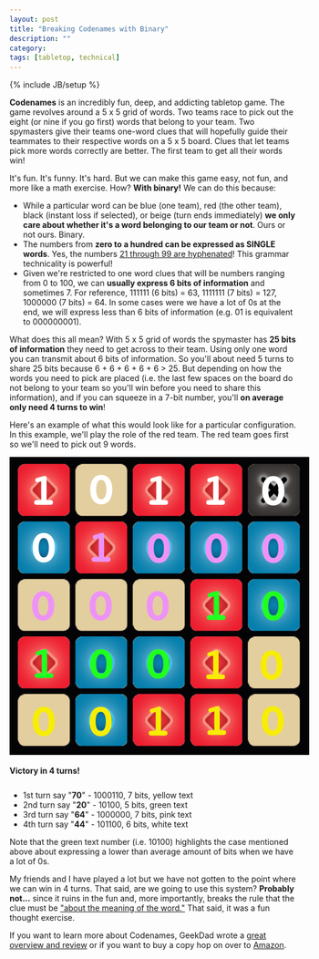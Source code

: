 ```yaml
---
layout: post
title: "Breaking Codenames with Binary"
description: ""
category: 
tags: [tabletop, technical]
---
```

{% include JB/setup %}

**Codenames** is an incredibly fun, deep, and addicting tabletop game. The game revolves around a 5 x 5 grid of words. Two teams race to pick out the eight (or nine if you go first) words that belong to your team. Two spymasters give their teams one-word clues that will hopefully guide their teammates to their respective words on a 5 x 5 board. Clues that let teams pick more words correctly are better. The first team to get all their words win!

It's fun. It's funny. It's hard. But we can make this game easy, not fun, and more like a math exercise. How? **With binary!** We can do this because:

* While a particular word can be blue (one team), red (the other team), black (instant loss if selected), or beige (turn ends immediately) **we only care about whether it's a word belonging to our team or not**. Ours or not ours. Binary. 
* The numbers from **zero to a hundred can be expressed as SINGLE words**. Yes, the numbers [21 through 99 are hyphenated][3]! This grammar technicality is powerful!
* Given we're restricted to one word clues that will be numbers ranging from 0 to 100, we can **usually express 6 bits of information** and sometimes 7. For reference, 111111 (6 bits) = 63, 1111111 (7 bits) = 127, 1000000 (7 bits) = 64. In some cases were we have a lot of 0s at the end, we will express less than 6 bits of information (e.g. 01 is equivalent to 000000001).

What does this all mean? With 5 x 5 grid of words the spymaster has **25 bits of information** they need to get across to their team. Using only one word you can transmit about 6 bits of information. So you'll about need 5 turns to share 25 bits because 6 + 6 + 6 + 6 + 6 > 25. But depending on how the words you need to pick are placed (i.e. the last few spaces on the board do not belong to your team so you'll win before you need to share this information), and if you can squeeze in a 7-bit number, you'll **on average only need 4 turns to win**!

Here's an example of what this would look like for a particular configuration. In this example, we'll play the role of the red team. The red team goes first so we'll need to pick out 9 words. 

<div>
	<img class="rounded-corners" style="max-width: 700px; border: 0px;" src="/assets/images/posts/2016-03-28/codenames.png"/>
	<p class="caption-text" style="line-height: 1.5em; margin-bottom: 24px;"><strong>Victory in 4 turns!</strong></p>
</div>

* 1st turn say "**70**" - 1000110, 7 bits, yellow text
* 2nd turn say "**20**" - 10100, 5 bits, green text
* 3rd turn say "**64**" - 1000000, 7 bits, pink text
* 4th turn say "**44**" - 101100, 6 bits,  white text

Note that the green text number (i.e. 10100) highlights the case mentioned above about expressing a lower than average amount of bits when we have a lot of 0s.

My friends and I have played a lot but we have not gotten to the point where we can win in 4 turns. That said, are we going to use this system? **Probably not...** since it ruins in the fun and, more importantly, breaks the rule that the clue must be ["about the meaning of the word."][4] That said, it was a fun thought exercise. 

If you want to learn more about Codenames, GeekDad wrote a [great overview and review][1] or if you want to buy a copy hop on over to [Amazon][2].

[1]: http://geekdad.com/2015/08/codenames/
[2]: http://www.amazon.com/Czech-Games-00031CGE-Codenames/dp/B014Q1XX9S/
[3]: http://www.grammarly.com/handbook/punctuation/hyphen/11/hyphen-in-compound-numbers/
[4]: http://czechgames.com/files/rules/codenames-rules-en.pdf
